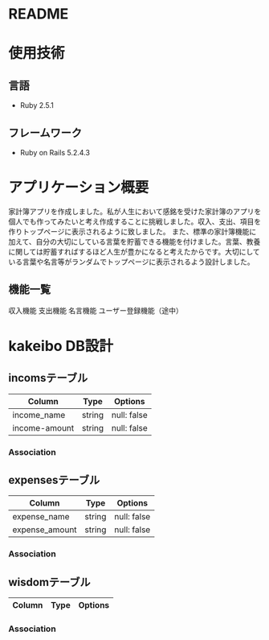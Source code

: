 # README
# 使用技術
## 言語
  - Ruby 2.5.1
## フレームワーク
  - Ruby on Rails 5.2.4.3

# アプリケーション概要
家計簿アプリを作成しました。私が人生において感銘を受けた家計簿のアプリを個人でも作ってみたいと考え作成することに挑戦しました。収入、支出、項目を作りトップページに表示されるように致しました。
また、標準の家計簿機能に加えて、自分の大切にしている言葉を貯蓄できる機能を付けました。言葉、教養に関しては貯蓄すればするほど人生が豊かになると考えたからです。大切にしている言葉や名言等がランダムでトップページに表示されるよう設計しました。

## 機能一覧
収入機能
支出機能
名言機能
ユーザー登録機能（途中）

# kakeibo DB設計
## incomsテーブル
|Column|Type|Options|
|------|----|-------|
|income_name|string|null: false|
|income-amount|string|null: false|
### Association


## expensesテーブル
|Column|Type|Options|
|------|----|-------|
|expense_name|string|null: false|
|expense_amount|string|null: false|

### Association


## wisdomテーブル
|Column|Type|Options|
|------|----|-------|

### Association